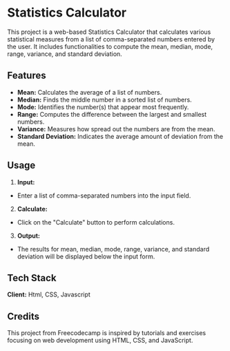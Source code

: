 # Statistics Calculator

This project is a web-based Statistics Calculator that calculates various statistical measures from a list of comma-separated numbers entered by the user. It includes functionalities to compute the mean, median, mode, range, variance, and standard deviation.

## Features

- **Mean:** Calculates the average of a list of numbers.
- **Median:** Finds the middle number in a sorted list of numbers.
- **Mode:** Identifies the number(s) that appear most frequently.
- **Range:** Computes the difference between the largest and smallest numbers.
- **Variance:** Measures how spread out the numbers are from the mean.
- **Standard Deviation:** Indicates the average amount of deviation from the mean.

## Usage

1. **Input:**
- Enter a list of comma-separated numbers into the input field.
2. **Calculate:**
- Click on the "Calculate" button to perform calculations.
3. **Output:**
- The results for mean, median, mode, range, variance, and standard deviation will be displayed below the input form.

## Tech Stack

**Client:** Html, CSS, Javascript

## Credits

This project from Freecodecamp is inspired by tutorials and exercises focusing on web development using HTML, CSS, and JavaScript.